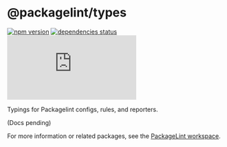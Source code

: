# @packagelint/types

[![npm version](https://img.shields.io/npm/v/@packagelint/types.svg)](https://www.npmjs.com/package/@packagelint/types)
[![dependencies status](https://img.shields.io/david/spautz/packagelint.svg?path=packages/types)](https://david-dm.org/spautz/packagelint?path=packages/types)
[![gzip size](https://img.badgesize.io/https://unpkg.com/@packagelint/types@latest/dist/types.cjs.production.min.js?compression=gzip)](https://bundlephobia.com/result?p=@packagelint/types@latest)

Typings for Packagelint configs, rules, and reporters.

(Docs pending)

For more information or related packages, see the [PackageLint workspace](https://github.com/spautz/packagelint).
